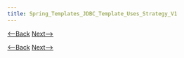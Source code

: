 ```yaml
---
title: Spring_Templates_JDBC_Template_Uses_Strategy_V1
---
```

[<--Back]({{site.pagesurl}}/Spring_Templates_JDBC_Strategy_Is_A_Template) [Next-->]({{site.pagesurl}}/Spring_Templates_JDBC_Template_Uses_Strategy_V2)



[<--Back]({{site.pagesurl}}/Spring_Templates_JDBC_Strategy_Is_A_Template) [Next-->]({{site.pagesurl}}/Spring_Templates_JDBC_Template_Uses_Strategy_V2)

